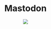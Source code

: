 <p align="center">
    <h1 align="center">Mastodon</h1>
</p>

<p align="center">
    <img src="https://badgen.net/static/Status/Archived?color=red" />
</p>
